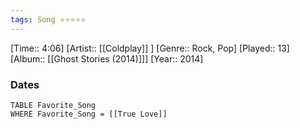 ```yaml
---
tags: Song ⭐⭐⭐⭐⭐ 
---
```

[Time:: 4:06]
[Artist:: [[Coldplay]] ]
[Genre:: Rock, Pop]
[Played:: 13]
[Album:: [[Ghost Stories (2014)]]]
[Year:: 2014]
### Dates
````dataview
TABLE Favorite_Song
WHERE Favorite_Song = [[True Love]]
````